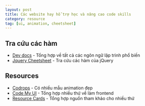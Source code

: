 ```yaml
---
layout: post
title: Các website hay hỗ trợ học và nâng cao code skills
category: resource
tag: [ui, animation, cheetsheet]
---
```


## Tra cứu các hàm

- [Dev docs](http://devdocs.io/) - Tổng hợp về tất cả các ngôn ngữ lập trình phổ biến
- [Jquery Cheetsheet](https://oscarotero.com/jquery/) - Tra cứu các hàm của jQuery

## Resources

- [Codrops](https://tympanus.net/codrops/) - Có nhiều mẫu animation đẹp
- [Code My UI](http://codemyui.com/) - Tổng hợp nhiều thứ về làm frontend
- [Resource Cards](https://resourcecards.com/) - Tổng hợp nguồn tham khảo cho nhiều thứ
